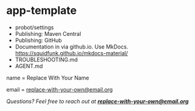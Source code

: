 # app-template

- probot/settings
- Publishing: Maven Central
- Publishing: GitHub
- Documentation in via github.io. Use MkDocs.
  https://squidfunk.github.io/mkdocs-material/
- TROUBLESHOOTING.md
- AGENT.md

name = Replace With Your Name

email = replace-with-your-own@email.org

_Questions? Feel free to reach out at **replace-with-your-own@email.org**_
